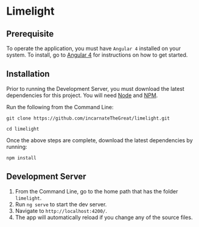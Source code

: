 # Limelight

## Prerequisite

To operate the application, you must have `Angular 4` installed on your system. To install, go to [Angular 4](https://cli.angular.io/) for instructions on how to get started.

## Installation

Prior to running the Development Server, you must download the latest dependencies for this project. You will need [Node](https://nodejs.org/en/) and [NPM](https://docs.npmjs.com/getting-started/installing-node).

Run the following from the Command Line:

```
git clone https://github.com/incarnateTheGreat/limelight.git

cd limelight
```

Once the above steps are complete, download the latest dependencies by running:

```
npm install
```

## Development Server

1) From the Command Line, go to the home path that has the folder `limelight`.
2) Run `ng serve` to start the dev server.
3) Navigate to `http://localhost:4200/`.
4) The app will automatically reload if you change any of the source files.
